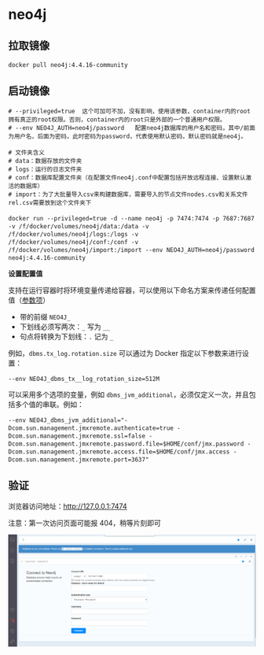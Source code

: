 # neo4j

## 拉取镜像

```shell
docker pull neo4j:4.4.16-community
```

## 启动镜像

```shell
# --privileged=true  这个可加可不加，没有影响，使用该参数，container内的root拥有真正的root权限。否则，container内的root只是外部的一个普通用户权限。
# --env NEO4J_AUTH=neo4j/password   配置neo4j数据库的用户名和密码，其中/前面为用户名，后面为密码，此时密码为password，代表使用默认密码，默认密码就是neo4j。

# 文件夹含义
# data：数据存放的文件夹
# logs：运行的日志文件夹
# conf：数据库配置文件夹（在配置文件neo4j.conf中配置包括开放远程连接、设置默认激活的数据库）
# import：为了大批量导入csv来构建数据库，需要导入的节点文件nodes.csv和关系文件rel.csv需要放到这个文件夹下

docker run --privileged=true -d --name neo4j -p 7474:7474 -p 7687:7687 -v /f/docker/volumes/neo4j/data:/data -v /f/docker/volumes/neo4j/logs:/logs -v /f/docker/volumes/neo4j/conf:/conf -v /f/docker/volumes/neo4j/import:/import --env NEO4J_AUTH=neo4j/password neo4j:4.4.16-community
```

**设置配置值**

支持在运行容器时将环境变量传递给容器，可以使用以下命名方案来传递任何配置值（[参数项](https://neo4j.com/docs/operations-manual/current/reference/configuration-settings/#configuration-settings)）

- 带的前缀 `NEO4J_`
- 下划线必须写两次：`_` 写为 `__`
- 句点将转换为下划线：`.` 记为 `_`

例如，`dbms.tx_log.rotation.size` 可以通过为 Docker 指定以下参数来进行设置：

```shell
--env NEO4J_dbms_tx__log_rotation_size=512M
```

可以采用多个选项的变量，例如 `dbms_jvm_additional`，必须仅定义一次，并且包括多个值的串联。例如：

```shell
--env NEO4J_dbms_jvm_additional="-Dcom.sun.management.jmxremote.authenticate=true -Dcom.sun.management.jmxremote.ssl=false -Dcom.sun.management.jmxremote.password.file=$HOME/conf/jmx.password -Dcom.sun.management.jmxremote.access.file=$HOME/conf/jmx.access -Dcom.sun.management.jmxremote.port=3637"
```

## 验证

浏览器访问地址：<http://127.0.0.1:7474>

注意：第一次访问页面可能报 404，稍等片刻即可

![](images/neo4j访问.png)